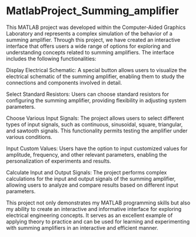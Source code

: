 # MatlabProject_Summing_amplifier
This MATLAB project was developed within the Computer-Aided Graphics Laboratory and represents a complex simulation of the behavior of a summing amplifier. Through this project, we have created an interactive interface that offers users a wide range of options for exploring and understanding concepts related to summing amplifiers. The interface includes the following functionalities:

Display Electrical Schematic: A special button allows users to visualize the electrical schematic of the summing amplifier, enabling them to study the connections and components involved in detail.

Select Standard Resistors: Users can choose standard resistors for configuring the summing amplifier, providing flexibility in adjusting system parameters.

Choose Various Input Signals: The project allows users to select different types of input signals, such as continuous, sinusoidal, square, triangular, and sawtooth signals. This functionality permits testing the amplifier under various conditions.

Input Custom Values: Users have the option to input customized values for amplitude, frequency, and other relevant parameters, enabling the personalization of experiments and results.

Calculate Input and Output Signals: The project performs complex calculations for the input and output signals of the summing amplifier, allowing users to analyze and compare results based on different input parameters.

This project not only demonstrates my MATLAB programming skills but also my ability to create an interactive and informative interface for exploring electrical engineering concepts. It serves as an excellent example of applying theory to practice and can be used for learning and experimenting with summing amplifiers in an interactive and efficient manner.
